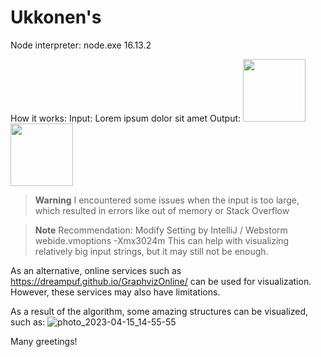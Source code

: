 # Ukkonen's
Node interpreter: node.exe 16.13.2

How it works:
Input: Lorem ipsum dolor sit amet
Output:
<img src="https://user-images.githubusercontent.com/27953991/232255904-8c6538eb-c129-409f-9d9c-214b4140c974.svg" width="100" height="100">
<img src="https://user-images.githubusercontent.com/27953991/232255905-2d63491b-126f-4eda-ba9d-67bc69128973.svg" width="100" height="100">

> **Warning**
> I encountered some issues when the input is too large, which resulted in errors like out of memory or Stack Overflow

> **Note**
> Recommendation:
Modify Setting by IntelliJ / Webstorm
webide.vmoptions
-Xmx3024m
This can help with visualizing relatively big input strings, but it may still not be enough.


As an alternative, online services such as https://dreampuf.github.io/GraphvizOnline/ can be used for visualization. 
However, these services may also have limitations.

As a result of the algorithm, some amazing structures can be visualized, such as:
![photo_2023-04-15_14-55-55](https://user-images.githubusercontent.com/27953991/232255910-fc83edd3-f132-4527-b937-b055c00e774e.jpg)

Many greetings!
